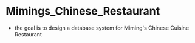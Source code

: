 # Mimings_Chinese_Restaurant
- the goal is to design a database system for Miming's Chinese Cuisine Restaurant
